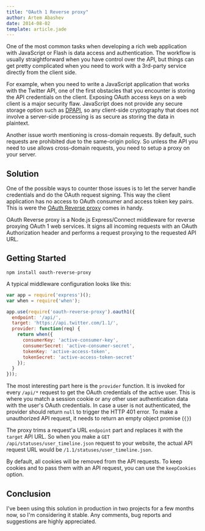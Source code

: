 ```yaml
---
title: "OAuth 1 Reverse proxy"
author: Artem Abashev
date: 2014-08-02
template: article.jade
---
```


One of the most common tasks when developing a rich web application with JavaScript or Flash is data access and authentication. The workflow is usually straightforward when you have control over the API, but things can get pretty complicated when you need to work with a 3rd-party service directly from the client side.

For example, when you need to write a JavaScript application that works with the Twitter API, one of the first obstacles that you encounter is storing the API credentials on the client. Exposing OAuth access keys on a web client is a major security flaw. JavaScript does not provide any secure storage option such as [DPAPI](http://en.wikipedia.org/wiki/Data_Protection_API), so any client-side cryptography that does not involve a server-side processing is as secure as storing the data in plaintext.

Another issue worth mentioning is cross-domain requests. By default, such requests are prohibited due to the same-origin policy. So unless the API you need to use allows cross-domain requests, you need to setup a proxy on your server.

## Solution

One of the possible ways to counter those issues is to let the server handle credentials and do the OAuth request signing. This way the client application has no access to OAuth consumer and access token key pairs. This is were the [OAuth Reverse proxy](https://github.com/artema/oauth-reverse-proxy) comes in handy.

OAuth Reverse proxy is a Node.js Express/Connect middleware for reverse proxying OAuth 1 web services. It signs all incoming requests with an OAuth Authorization header and performs a request proxying to the requested API URL.

## Getting Started

`npm install oauth-reverse-proxy`

A typical middleware configuration looks like this:

```javascript
var app = require('express')();
var when = require('when');

app.use(require('oauth-reverse-proxy').oauth1({
  endpoint: '/api/',
  target: 'https://api.twitter.com/1.1/',
  provider: function(req) {
    return when({
      consumerKey: 'active-consumer-key',
      consumerSecret: 'active-consumer-secret',
      tokenKey: 'active-access-token',
      tokenSecret: 'active-access-token-secret'
    });
  }
}));
```

The most interesting part here is the `provider` function. It is invoked for every `/api/*` request to get the OAuth credentials of the active user. This is where you match a session cookie or any other user authentication data with the user's OAuth credentials. In case a user is not authenticated, the provider should return `null` to trigger the HTTP 401 error. To make a unauthorized API request, it needs to return an empty object promise (`{}`)

The proxy trims a request'a URL `endpoint` part and replaces it with the `target` API URL. So when you make a `GET /api/statuses/user_timeline.json` request to your website, the actual API request URL would be `/1.1/statuses/user_timeline.json`.

By default, all cookies will be removed from the API requests. To keep cookies and to pass them with an API request, you can use the `keepCookies` option.

## Conclusion

I've been using this solution in production in two projects for a few months now, so I'm considering it stable. Any comments, bug reports and suggestions are highly appreciated.
